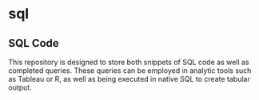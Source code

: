 # sql
SQL Code
--------
This repository is designed to store both snippets of SQL code as well as completed queries.  These queries can be employed in analytic tools such as Tableau or R, as well as being executed in native SQL to create tabular output.
